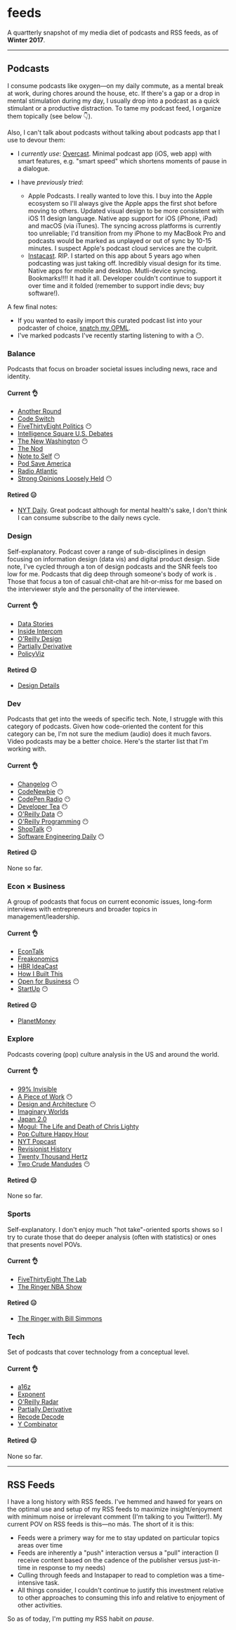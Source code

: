 # feeds

A quartterly snapshot of my media diet of podcasts and RSS feeds, as of **Winter 2017**. 

- - - 

## Podcasts 
I consume podcasts like oxygen—on my daily commute, as a mental break at work, during chores around the house, etc. If there's a gap or a drop in mental stimulation during my day, I usually drop into a podcast as a quick stimulant or a productive distraction. To tame my podcast feed, I organize them topically (see below :point_down:). 


Also, I can't talk about podcasts without talking about podcasts app that I use to devour them: 

- I *currently use*: [Overcast](https://overcast.fm/). Minimal podcast app (iOS, web app) with smart features, e.g. "smart speed" which shortens moments of pause in a dialogue.

- I have *previously tried*: 
	- Apple Podcasts. I really wanted to love this. I buy into the Apple ecosystem so I'll always give the Apple apps the first shot before moving to others. Updated visual design to be more consistent with iOS 11 design language. Native app support for iOS (iPhone, iPad) and macOS (via iTunes). The syncing across platforms is currently too unreliable; I'd transition from my iPhone to my MacBook Pro and podcasts would be marked as unplayed or out of sync by 10-15 minutes. I suspect Apple's podcast cloud services are the culprit. 
	- [Instacast](http://tidbits.com/article/15735). RIP. I started on this app about 5 years ago when podcasting was just taking off. Incredibly visual design for its time. Native apps for mobile and desktop. Mutli-device syncing. Bookmarks!!!! It had it all. Developer couldn't continue to support it over time and it folded (remember to support indie devs; buy software!). 

A few final notes: 
- If you wanted to easily import this curated podcast list into your podcaster of choice, [snatch my OPML](podcasts/2017Q4_podcasts.opml). 
- I've marked podcasts I've recently starting listening to with a :no_mouth:.  

### Balance 
Podcasts that focus on broader societal issues including news, race and identity. 

#### Current :ok_hand:
- [Another Round](https://www.buzzfeed.com/anotherround)
- [Code Switch](https://www.npr.org/sections/codeswitch/)
- [FiveThirtyEight Politics](https://fivethirtyeight.com/tag/fivethirtyeight-podcasts/) :no_mouth:
- [Intelligence Square U.S. Debates](https://www.intelligencesquaredus.org)
- [The New Washington](https://www.nytimes.com/podcasts/new-washington) :no_mouth:
- [The Nod](https://gimletmedia.com/the-nod/)
- [Note to Self](http://www.wnyc.org/shows/notetoself) :no_mouth:
- [Pod Save America](https://art19.com/shows/pod-save-america)
- [Radio Atlantic](https://www.theatlantic.com/podcasts/radio-atlantic/)
- [Strong Opinions Loosely Held](https://art19.com/shows/strong-opinions-loosely-held) :no_mouth:

#### Retired :expressionless:
- [NYT Daily](https://www.nytimes.com/podcasts/the-daily). Great podcast although for mental health's sake, I don't think I can consume subscribe to the daily news cycle. 

### Design 
Self-explanatory. Podcast cover a range of sub-disciplines in design focusing on information design (data vis) and digital product design. Side note, I've cycled through a ton of design podcasts and the SNR feels too low for me. Podcasts that dig deep through someone's body of work is . Those that focus a ton of casual chit-chat are hit-or-miss for me based on the interviewer style and the personality of the interviewee. 

#### Current :ok_hand:
- [Data Stories](http://datastori.es)
- [Inside Intercom](https://blog.intercom.com/category/podcast/)
- [O'Reilly Design](https://www.oreilly.com/topics/oreilly-design-podcast)
- [Partially Derivative](http://partiallyderivative.com)
- [PolicyViz](https://policyviz.com/podcast/the-policyviz-podcast/)

#### Retired :expressionless:
- [Design Details](https://spec.fm/podcasts/design-details)

### Dev
Podcasts that get into the weeds of specific tech. Note, I struggle with this category of podcasts. Given how code-oriented the content for this category can be, I'm not sure the medium (audio) does it much favors. Video podcasts may be a better choice. Here's the starter list that I'm working with.  

#### Current :ok_hand:
- [Changelog](https://changelog.com/podcast) :no_mouth:
- [CodeNewbie](https://www.codenewbie.org/podcast) :no_mouth:
- [CodePen Radio](https://blog.codepen.io/radio/) :no_mouth:
- [Developer Tea](https://spec.fm/podcasts/developer-tea) :no_mouth:
- [O'Reilly Data](https://www.oreilly.com/topics/oreilly-data-show-podcast) :no_mouth:
- [O'Reilly Programming](https://www.oreilly.com/topics/oreilly-programming-podcast) :no_mouth:
- [ShopTalk](http://shoptalkshow.com) :no_mouth:
- [Software Engineering Daily](https://softwareengineeringdaily.com/category/podcast/) :no_mouth:

#### Retired :expressionless:
None so far. 

### Econ × Business
A group of podcasts that focus on current economic issues, long-form interviews with entrepreneurs and broader topics in management/leadership. 

#### Current :ok_hand:
- [EconTalk](http://www.econtalk.org)
- [Freakonomics](http://freakonomics.com/archive/)
- [HBR IdeaCast](https://soundcloud.com/hbrideacast)
- [How I Built This](https://www.npr.org/podcasts/510313/how-i-built-this)
- [Open for Business](http://creative.gimletmedia.com/shows/open-for-business/) :no_mouth:
- [StartUp](https://gimletmedia.com/startup/) :no_mouth:

#### Retired :expressionless:
- [PlanetMoney](https://www.npr.org/podcasts/510289/planet-money)

### Explore 
Podcasts covering (pop) culture analysis in the US and around the world.

#### Current :ok_hand:
- [99% Invisible](https://99percentinvisible.org)
- [A Piece of Work](http://www.wnycstudios.org/shows/pieceofwork/episodes) :no_mouth:
- [Design and Architecture](https://www.kcrw.com/news-culture/shows/design-and-architecture) :no_mouth:
- [Imaginary Worlds](https://www.imaginaryworldspodcast.org)
- [Japan 2.0](https://japan2point0.wordpress.com)
- [Mogul: The Life and Death of Chris Lighty](https://gimletmedia.com/mogul/)
- [Pop Culture Happy Hour](https://www.npr.org/sections/monkeysee/129472378/pop-culture-happy-hour/)
- [NYT Popcast](https://www.nytimes.com/podcasts/music-popcast)
- [Revisionist History](http://revisionisthistory.com)
- [Twenty Thousand Hertz](https://www.20k.org)
- [Two Crude Mandudes](http://twocrudemandudes.blogspot.com) :no_mouth:


#### Retired :expressionless:
None so far. 

### Sports 
Self-explanatory. I don't enjoy much "hot take"-oriented sports shows so I try to curate those that do deeper analysis (often with statistics) or ones that presents novel POVs. 

#### Current :ok_hand:
- [FiveThirtyEight The Lab](https://fivethirtyeight.com/tag/fivethirtyeight-podcasts/)
- [The Ringer NBA Show](https://soundcloud.com/ringernbashow)

#### Retired :expressionless:
- [The Ringer with Bill Simmons](https://www.theringer.com/the-bill-simmons-podcast)

### Tech 
Set of podcasts that cover technology from a conceptual level. 

#### Current :ok_hand:
- [a16z](https://a16z.com/podcasts/)
- [Exponent](http://exponent.fm)
- [O'Reilly Radar](https://www.oreilly.com/topics/oreilly-radar-podcast)
- [Partially Derivative](http://partiallyderivative.com)
- [Recode Decode](https://www.recode.net/recode-decode-podcast-kara-swisher)
- [Y Combinator](https://blog.ycombinator.com/category/podcast/)

#### Retired :expressionless:
None so far.

- - - 

## RSS Feeds

I have a long history with RSS feeds. I've hemmed and hawed for years on the optimal use and setup of my RSS feeds to maximize insight/enjoyment with minimum noise or irrelevant comment (I'm talking to you Twitter!). My current POV on RSS feeds is this—no más. The short of it is this: 
- Feeds were a primery way for me to stay updated on particular topics areas over time
- Feeds are inherently a "push" interaction versus a "pull" interaction (I receive content based on the cadence of the publisher versus just-in-time in response to my needs) 
- Culling through feeds and Instapaper to read to completion was a time-intensive task. 
- All things consider, I couldn't continue to justify this investment relative to other approaches to consuming this info and relative to enjoyment of other activities. 

So as of today, I'm putting my RSS habit *on pause*. 

